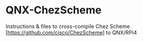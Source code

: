 # QNX-ChezScheme
Instructions &amp; files to cross-compile Chez Scheme [https://github.com/cisco/ChezScheme] to QNX/RPi4
